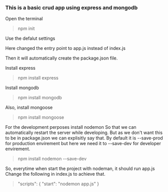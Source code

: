 ### This is a basic crud app using express and mongodb

Open the terminal

> npm init

Use the defalut settings

Here changed the entry point to app.js instead of index.js

Then it will automatically create the package.json file.

Install express

> npm install express

Install mongodb

> npm install mongodb

Also, install mongoose

> npm install mongoose

For the development perposes install nodemon
So that we can automatically restart the server while developing.
But as we don't want this to be in package.json we can explisitly say that.
By default it is --save-prod for production envirement but here we need it to 
--save-dev for developer envirement.

> npm install nodemon --save-dev

So, everytime when start the project with nodeman, it should run app.js
Change the following in index.js to achieve that.

> "scripts": {
    "start": "nodemon app.js"
  }



